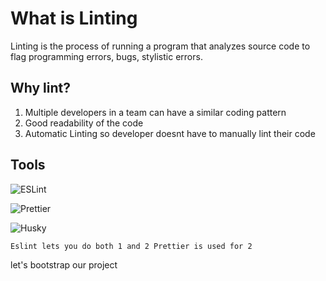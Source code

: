 # What is Linting

Linting is the process of running a program that analyzes source code to flag programming errors, bugs, stylistic errors.

## Why lint?

1. Multiple developers in a team can have a similar coding pattern
2. Good readability of the code
3. Automatic Linting so developer doesnt have to manually lint their code

## Tools

![ESLint](https://eslint.org/)

![Prettier](https://prettier.io/)

![Husky](https://typicode.github.io/husky/)

`Eslint lets you do both 1 and 2
Prettier is used for 2`

let's bootstrap our project
